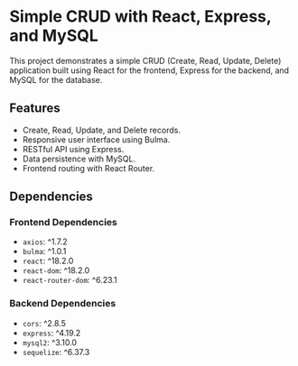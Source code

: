# Simple CRUD with React, Express, and MySQL

This project demonstrates a simple CRUD (Create, Read, Update, Delete) application built using React for the frontend, Express for the backend, and MySQL for the database.

## Features

- Create, Read, Update, and Delete records.
- Responsive user interface using Bulma.
- RESTful API using Express.
- Data persistence with MySQL.
- Frontend routing with React Router.

## Dependencies

### Frontend Dependencies

- `axios`: ^1.7.2
- `bulma`: ^1.0.1
- `react`: ^18.2.0
- `react-dom`: ^18.2.0
- `react-router-dom`: ^6.23.1

### Backend Dependencies

- `cors`: ^2.8.5
- `express`: ^4.19.2
- `mysql2`: ^3.10.0
- `sequelize`: ^6.37.3


